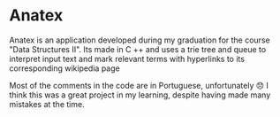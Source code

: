 # Anatex
Anatex is an application developed during my graduation for the course "Data Structures II". Its made in C ++ and uses a trie tree and queue to interpret input text and mark relevant terms with hyperlinks to its corresponding wikipedia page

Most of the comments in the code are in Portuguese, unfortunately 😞
I think this was a great project in my learning, despite having made many mistakes at the time.
